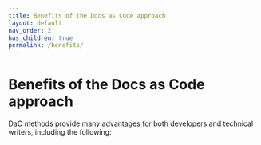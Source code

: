 ```yaml
---
title: Benefits of the Docs as Code approach
layout: default
nav_order: 2
has_children: true
permalink: /benefits/
---
```


# Benefits of the Docs as Code approach

DaC methods provide many advantages for both developers and technical writers, including the following:
